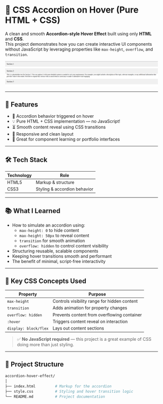 # 📂 CSS Accordion on Hover (Pure HTML + CSS)

A clean and smooth **Accordion-style Hover Effect** built using only **HTML** and **CSS**.  
This project demonstrates how you can create interactive UI components without JavaScript by leveraging properties like `max-height`, `overflow`, and `transition`.

![Accordion Preview](preview.png) <!-- Optional: Add a screenshot -->

---

## 🚀 Features

- 🎯 Accordion behavior triggered on hover
- 💡 Pure HTML + CSS implementation — no JavaScript!
- ⏳ Smooth content reveal using CSS transitions
- 📱 Responsive and clean layout
- 🧠 Great for component learning or portfolio interfaces

---

## 🛠 Tech Stack

| Technology | Role                        |
|------------|-----------------------------|
| HTML5      | Markup & structure          |
| CSS3       | Styling & accordion behavior|

---

## 📚 What I Learned

- How to simulate an accordion using:
  - `max-height: 0` to hide content
  - `max-height: 50px` to reveal content
  - `transition` for smooth animation
  - `overflow: hidden` to control content visibility
- Structuring reusable, scalable components
- Keeping hover transitions smooth and performant
- The benefit of minimal, script-free interactivity

---

## 🔧 Key CSS Concepts Used

| Property             | Purpose                                      |
|----------------------|----------------------------------------------|
| `max-height`         | Controls visibility range for hidden content |
| `transition`         | Adds animation for property changes          |
| `overflow: hidden`   | Prevents content from overflowing container  |
| `:hover`             | Triggers content reveal on interaction       |
| `display: block/flex`| Lays out content sections                    |

> ✅ **No JavaScript required** — this project is a great example of CSS doing more than just styling.

---

## 📁 Project Structure

```bash
accordion-hover-effect/
│
├── index.html         # Markup for the accordion
├── style.css          # Styling and hover transition logic
└── README.md          # Project documentation
